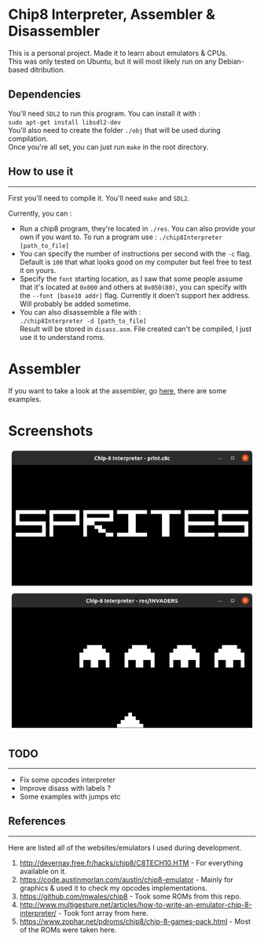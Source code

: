 # Chip8 Interpreter, Assembler & Disassembler
This is a personal project. Made it to learn about emulators & CPUs.  
This was only tested on Ubuntu, but it will most likely run on any Debian-based ditribution.

## Dependencies
You'll need `SDL2` to run this program. You can install it with :  
`sudo apt-get install libsdl2-dev`  
You'll also need to create the folder `./obj` that will be used during compilation.  
Once you're all set, you can just run `make` in the root directory.


## How to use it
___
First you'll need to compile it. You'll need `make` and `SDL2`.  
  
Currently, you can :  
- Run a chip8 program, they're located in `./res`. You can also provide your own if you want to. To run a program use : `./chip8Interpreter [path_to_file]`  
- You can specify the number of instructions per second with the `-c` flag. Default is `100` that what looks good on my computer but feel free to test it on yours.
- Specify the `font` starting location, as I saw that some people assume that it's located at `0x000` and others at `0x050(80)`, you can specify with the `--font [base10 addr]` flag. Currently it doen't support hex address. Will probably be added sometime.
- You can also disassemble a file with :  
`./chip8Interpreter -d [path_to_file]`   
Result will be stored in `disass.asm`. File created can't be compiled, I just use it to understand roms.

# Assembler

If you want to take a look at the assembler, go [here](./assembler), there are some examples.

# Screenshots
![sprites](./res/doc/sprites.png)
![invaders](./res/doc/invaders.png)

## TODO
---
- Fix some opcodes interpreter
- Improve disass with labels ?
- Some examples with jumps etc

## References
---
Here are listed all of the websites/emulators I used during development.  
1. http://devernay.free.fr/hacks/chip8/C8TECH10.HTM - For everything available on it.
2. https://code.austinmorlan.com/austin/chip8-emulator - Mainly for graphics & used it to check my opcodes implementations.
3. https://github.com/mwales/chip8 - Took some ROMs from this repo.
4. http://www.multigesture.net/articles/how-to-write-an-emulator-chip-8-interpreter/ - Took font array from here.
5. https://www.zophar.net/pdroms/chip8/chip-8-games-pack.html - Most of the ROMs were taken here.
